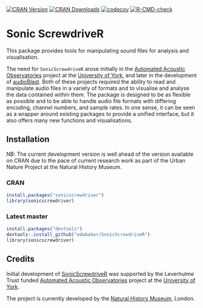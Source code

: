 [![CRAN Version](https://www.r-pkg.org/badges/version/sonicscrewdriver)](https://cran.r-project.org/package=sonicscrewdriver) [![CRAN Downloads](https://cranlogs.r-pkg.org/badges/grand-total/sonicscrewdriver)]() [![codecov](https://codecov.io/gh/edwbaker/SonicScrewdriveR/graph/badge.svg?token=pQq9E428KB)](https://codecov.io/gh/edwbaker/SonicScrewdriveR) [![R-CMD-check](https://github.com/edwbaker/SonicScrewdriveR/actions/workflows/R-CMD-check.yaml/badge.svg)](https://github.com/edwbaker/SonicScrewdriveR/actions/workflows/R-CMD-check.yaml)

# Sonic ScrewdriveR

This package provides tools for manipulating sound files for analysis and visualisation.

The need for `SonicScrewdriveR` arose initially in the [Automated Acoustic Observatories](https://ebaker.me.uk/aoo) project at the [University of York](https://www.york.ac.uk), and later in the development of [audioBlast](https://audioblast.org). Both of these projects required the ability to read and manipulate audio files in a variety of formats and to visualise and analyse the data contained within them. The package is designed to be as flexible as possible and to be able to handle audio file formats with differing encoding, channel numbers, and sample rates. In one sense, it can be seen as a wrapper around existing packages to provide a unified interface, but it also offers many new functions and visualisations.



## Installation

NB: The current development version is well ahead of the version available on CRAN due to the pace of current research work as part of the Urban Nature Project at the Natural History Museum.

### CRAN

``` r
install.packages("sonicscrewdriver")
library(sonicscrewdriver)
```

### Latest master

``` r
install.packages("devtools")
devtools::install_github("edwbaker/SonicScrewdriveR")
library(sonicscrewdriver)
```

## Credits
Initial development of [SonicScrewdriveR](https://sonicscrewdriver.ebaker.me.uk) was supported by the Leverhulme Trust funded [Automated Acoustic Observatories](https://ebaker.me.uk/aao) project at the [University of York](https://york.ac.uk).

The project is currently developed by the [Natural History Museum](https://www.nhm.ac.uk), London.
